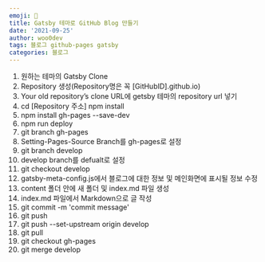 ```yaml
---
emoji: 🔮
title: Gatsby 테마로 GitHub Blog 만들기
date: '2021-09-25'
author: woo0dev
tags: 블로그 github-pages gatsby
categories: 블로그
---
```

1. 원하는 테마의 Gatsby Clone
2. Repository 생성(Repository명은 꼭 [GitHubID].github.io)
3. Your old repository’s clone URL에 getsby 테마의 repository url 넣기
4. cd [Repository 주소] 
   npm install
5. npm install gh-pages --save-dev
6. npm run deploy
7. git branch gh-pages
8. Setting-Pages-Source Branch를 gh-pages로 설정
9. git branch develop
10. develop branch를 defualt로 설정
11. git checkout develop
12. gatsby-meta-config.js에서 블로그에 대한 정보 및 메인화면에 표시될 정보 수정
13. content 폴더 안에 새 폴더 및 index.md 파일 생성
14. index.md 파일에서 Markdown으로 글 작성
15. git commit -m 'commit message'
16. git push
17. git push --set-upstream origin develop
18. git pull
19. git checkout gh-pages
20. git merge develop